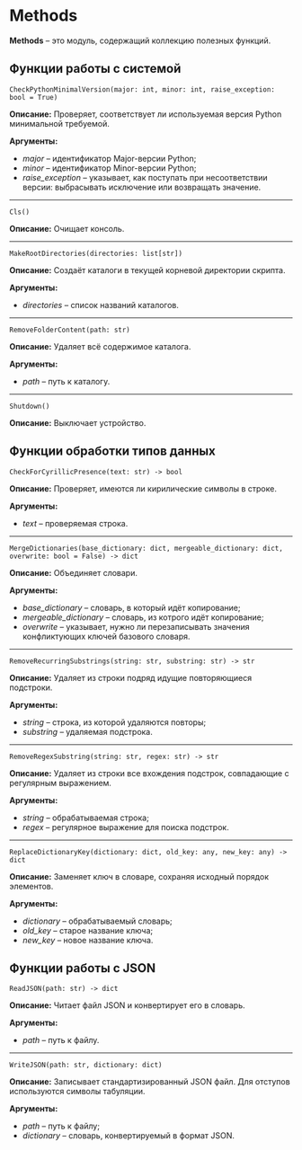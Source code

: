 # Methods
**Methods** – это модуль, содержащий коллекцию полезных функций.

## Функции работы с системой
`CheckPythonMinimalVersion(major: int, minor: int, raise_exception: bool = True)`

**Описание:** Проверяет, соответствует ли используемая версия Python минимальной требуемой.

**Аргументы:**
* _major_ – идентификатор Major-версии Python;
* _minor_ – идентификатор Minor-версии Python;
* _raise\_exception_ – указывает, как поступать при несоответствии версии: выбрасывать исключение или возвращать значение.
___
`Cls()`

**Описание:** Очищает консоль.
___
`MakeRootDirectories(directories: list[str])`

**Описание:** Создаёт каталоги в текущей корневой директории скрипта.

**Аргументы:**
* _directories_ – список названий каталогов.
___

`RemoveFolderContent(path: str)`

**Описание:** Удаляет всё содержимое каталога.

**Аргументы:**
* _path_ – путь к каталогу.
___
`Shutdown()`

**Описание:** Выключает устройство.

## Функции обработки типов данных
`CheckForCyrillicPresence(text: str) -> bool`

**Описание:** Проверяет, имеются ли кирилические символы в строке.

**Аргументы:**
* _text_ – проверяемая строка.
___

`MergeDictionaries(base_dictionary: dict, mergeable_dictionary: dict, overwrite: bool = False) -> dict`

**Описание:** Объединяет словари.

**Аргументы:**
* _base_dictionary_ – словарь, в который идёт копирование;
* _mergeable_dictionary_ – словарь, из котрого идёт копирование;
* _overwrite_ – указывает, нужно ли перезаписывать значения конфликтующих ключей базового словаря.
___
`RemoveRecurringSubstrings(string: str, substring: str) -> str`

**Описание:** Удаляет из строки подряд идущие повторяющиеся подстроки.

**Аргументы:**
* _string_ – строка, из которой удаляются повторы;
* _substring_ – удаляемая подстрока.
___
`RemoveRegexSubstring(string: str, regex: str) -> str`

**Описание:** Удаляет из строки все вхождения подстрок, совпадающие с регулярным выражением.

**Аргументы:**
* _string_ – обрабатываемая строка;
* _regex_ – регулярное выражение для поиска подстрок.
___
`ReplaceDictionaryKey(dictionary: dict, old_key: any, new_key: any) -> dict`

**Описание:** Заменяет ключ в словаре, сохраняя исходный порядок элементов.

**Аргументы:**
* _dictionary_ – обрабатываемый словарь;
* _old_key_ – старое название ключа;
* _new_key_ – новое название ключа.

## Функции работы с JSON
`ReadJSON(path: str) -> dict`

**Описание:** Читает файл JSON и конвертирует его в словарь.

**Аргументы:**
* _path_ – путь к файлу.
___
`WriteJSON(path: str, dictionary: dict)`

**Описание:** Записывает стандартизированный JSON файл. Для отступов используются символы табуляции.

**Аргументы:**
* _path_ – путь к файлу;
* _dictionary_ – словарь, конвертируемый в формат JSON.